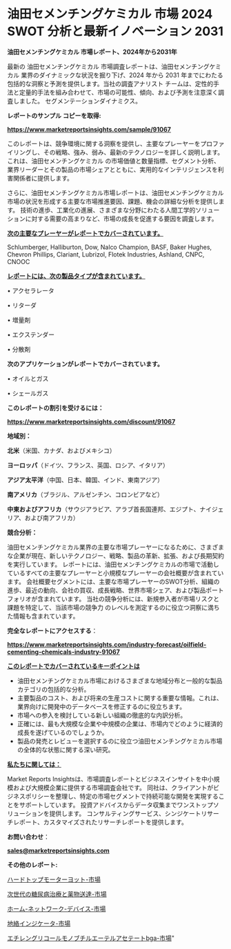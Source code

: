 # 油田セメンチングケミカル 市場 2024 SWOT 分析と最新イノベーション 2031

<strong>油田セメンチングケミカル 市場レポート、2024年から2031年</strong>

最新の 油田セメンチングケミカル 市場調査レポートは、油田セメンチングケミカル 業界のダイナミックな状況を掘り下げ、2024 年から 2031 年までにわたる包括的な洞察と予測を提供します。当社の調査アナリスト チームは、定性的手法と定量的手法を組み合わせて、市場の可能性、傾向、および予測を注意深く調査しました。 セグメンテーションダイナミクス。



<strong>レポートのサンプル コピーを取得:</strong> <a href=https://www.marketreportsinsights.com/sample/91067>

<strong><u>https://www.marketreportsinsights.com/sample/91067</u></strong></a>

このレポートは、競争環境に関する洞察を提供し、主要なプレーヤーをプロファイリングし、その戦略、強み、弱み、最新のテクノロジーを詳しく説明します。 これは、油田セメンチングケミカル の市場価値と数量指標、セグメント分析、業界リーダーとその製品の市場シェアとともに、実用的なインテリジェンスを利害関係者に提供します。

さらに、油田セメンチングケミカル市場レポートは、油田セメンチングケミカル市場の状況を形成する主要な市場推進要因、課題、機会の詳細な分析を提供します。 技術の進歩、工業化の進展、さまざまな分野にわたる人間工学的ソリューションに対する需要の高まりなど、市場の成長を促進する要因を調査します。



<strong><u>次の主要なプレーヤーがレポートでカバーされています。</u></strong>

Schlumberger, Halliburton, Dow, Nalco Champion, BASF, Baker Hughes, Chevron Phillips, Clariant, Lubrizol, Flotek Industries, Ashland, CNPC, CNOOC



<strong><u><b>レポートには、次の製品タイプが含まれています。</b></u></strong>

• アクセラレータ

• リターダ

• 増量剤

• エクステンダー

• 分散剤



<strong><b>次のアプリケーションがレポートでカバーされています。</b></strong>

• オイルとガス

• シェールガス



<strong><b>このレポートの割引を受けるには：</b></strong><a href=https://www.marketreportsinsights.com/discount/91067>

<strong><u>https://www.marketreportsinsights.com/discount/91067</u></strong></a>



<strong>地域別：</strong>



<strong>北米</strong>（米国、カナダ、およびメキシコ）



<strong>ヨーロッパ</strong>（ドイツ、フランス、英国、ロシア、イタリア）



<strong>アジア太平洋</strong>（中国、日本、韓国、インド、東南アジア）



<strong>南アメリカ</strong>（ブラジル、アルゼンチン、コロンビアなど）



<strong>中東およびアフリカ</strong>（サウジアラビア、アラブ首長国連邦、エジプト、ナイジェリア、および南アフリカ）



<strong>競合分析：</strong>

油田セメンチングケミカル業界の主要な市場プレーヤーになるために、さまざまな企業が現在、新しいテクノロジー、戦略、製品の革新、拡張、および長期契約を実行しています。 レポートには、油田セメンチングケミカルの市場で活動しているすべての主要なプレーヤーと小規模なプレーヤーの会社概要が含まれています。 会社概要セグメントには、主要な市場プレーヤーのSWOT分析、組織の進歩、最近の動向、会社の買収、成長戦略、世界市場シェア、および製品ポートフォリオが含まれています。 当社の競争分析には、新規参入者が市場リスクと課題を特定して、当該市場の競争力 のレベルを測定するのに役立つ洞察に満ちた情報も含まれています。



<strong>完全なレポートにアクセスする</strong>：

<a href=https://www.marketreportsinsights.com/industry-forecast/oilfield-cementing-chemicals-industry-91067>

<strong><u>https://www.marketreportsinsights.com/industry-forecast/oilfield-cementing-chemicals-industry-91067</u></strong></a>



<strong><u><b>このレポートでカバーされているキーポイントは</b></u></strong>
<ul>
  <li>油田セメンチングケミカル市場におけるさまざまな地域分布と一般的な製品カテゴリの包括的な分析。</li>
  <li>主要製品のコスト、および将来の生産コストに関する重要な情報。これは、業界向けに開発中のデータベースを修正するのに役立ちます。</li>
  <li>市場への参入を検討している新しい組織の徹底的な内訳分析。</li>
  <li>正確には、最も大規模な企業や中規模の企業は、市場内でどのように経済的成長を遂げているのでしょうか。</li>
  <li>製品の発売とレビューを選択するのに役立つ油田セメンチングケミカル市場の全体的な状態に関する深い研究。</li>
</ul>


<strong><u><b>私たちに関しては：</b></u></strong>

Market Reports Insightsは、市場調査レポートとビジネスインサイトを中小規模および大規模企業に提供する市場調査会社です。 同社は、クライアントがビジネスポリシーを整理し、特定の市場セグメントで持続可能な開発を実現することをサポートしています。 投資アドバイスからデータ収集までワンストップソリューションを提供します。 コンサルティングサービス、シンジケートリサーチレポート、カスタマイズされたリサーチレポートを提供します。



<strong><b>お問い合わせ</b></strong>：

<a href=mailto:sales@marketreportsinsights.com>

<strong><u>sales@marketreportsinsights.com</u></strong></a>



<strong>その他のレポート:</strong>

<a href=https://www.linkedin.com/pulse/ハードトップモーターヨット-市場-2023-swot-分析と成長率-2030-pr-news-hub-wqyyf/>ハードトップモーターヨット-市場</a>

<a href=https://www.linkedin.com/pulse/次世代の糖尿病治療と薬物送達-市場-2023-swot-分析と成長率-2030-ndnnf/>次世代の糖尿病治療と薬物送達-市場</a>

<a href=https://www.linkedin.com/pulse/ホーム-ネットワーク-デバイス-市場-2023-競争分析と事業成長-2030-ts1rf/>ホーム-ネットワーク-デバイス-市場</a>

<a href=https://www.linkedin.com/pulse/地絡インジケータ-市場-2023-最新の-cagr-および成長分析-2030-gkccf/>地絡インジケータ-市場</a>

<a href=https://www.linkedin.com/pulse/エチレングリコールモノブチルエーテルアセテートbga-市場-2023-総合分析と事業成長戦略-8iyjf/>エチレングリコールモノブチルエーテルアセテートbga-市場</a>"
